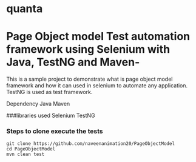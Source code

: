 # quanta

# Page Object model Test automation framework using Selenium with Java, TestNG and Maven-
This is a sample project to demonstrate what is page object model framework and how it can used in selenium to automate any application.
TestNG is used as test framework.

Dependency
Java
Maven

###libraries used
Selenium
TestNG

### Steps to clone execute the tests
```
git clone https://github.com/naveenanimation20/PageObjectModel
cd PageObjectModel
mvn clean test
```

